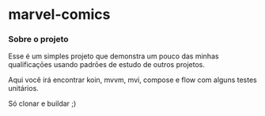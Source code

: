 # marvel-comics

### Sobre o projeto

Esse é um simples projeto que demonstra um pouco das minhas qualificaçōes usando padrōes de estudo de outros projetos.

Aqui você irá encontrar koin, mvvm, mvi, compose e flow com alguns testes unitários.

Só clonar e buildar ;)
